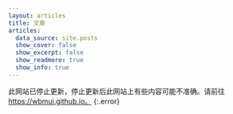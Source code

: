 ```yaml
---
layout: articles
title: 文章
articles:
  data_source: site.posts
  show_cover: false
  show_excerpt: false
  show_readmore: true
  show_info: true
---
```


此网站已停止更新，停止更新后此网站上有些内容可能不准确。请前往 https://wbmui.github.io。
{:.error}